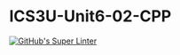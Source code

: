 # ICS3U-Unit6-02-CPP

[![GitHub's Super Linter](https://github.com/Seti-Ngabo/ICS3U-Unit6-02-CPP/workflows/GitHub's%20Super%20Linter/badge.svg)](https://github.com/Seti-Ngabo/ICS3U-Unit6-02-CPP/actions)
